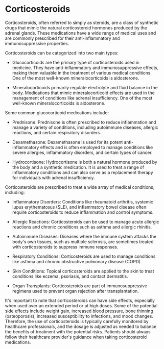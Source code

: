 # Corticosteroids

Corticosteroids, often referred to simply as steroids, are a class of synthetic drugs that mimic the natural corticosteroid hormones produced by the adrenal glands. These medications have a wide range of medical uses and are commonly prescribed for their anti-inflammatory and immunosuppressive properties.

Corticosteroids can be categorized into two main types:

* Glucocorticoids are the primary type of corticosteroids used in medicine. They have anti-inflammatory and immunosuppressive effects, making them valuable in the treatment of various medical conditions.
 One of the most well-known mineralocorticoids is aldosterone.

* Mineralocorticoids primarily regulate electrolyte and fluid balance in the body. Medications that mimic mineralocorticoid effects are used in the management of conditions like adrenal insufficiency. One of the most well-known mineralocorticoids is aldosterone.

Some common glucocorticoid medications include:

* Prednisone: Prednisone is often prescribed to reduce inflammation and manage a variety of conditions, including autoimmune diseases, allergic reactions, and certain respiratory disorders.

* Dexamethasone: Dexamethasone is used for its potent anti-inflammatory effects and is often employed to manage conditions like severe allergies, inflammatory disorders, and certain types of cancer.

* Hydrocortisone: Hydrocortisone is both a natural hormone produced by the body and a synthetic medication. It is used to treat a range of inflammatory conditions and can also serve as a replacement therapy for individuals with adrenal insufficiency.

Corticosteroids are prescribed to treat a wide array of medical conditions, including:

* Inflammatory Disorders: Conditions like rheumatoid arthritis, systemic lupus erythematosus (SLE), and inflammatory bowel disease often require corticosteroids to reduce inflammation and control symptoms.

* Allergic Reactions: Corticosteroids can be used to manage acute allergic reactions and chronic conditions such as asthma and allergic rhinitis.

* Autoimmune Diseases: Diseases where the immune system attacks the body's own tissues, such as multiple sclerosis, are sometimes treated with corticosteroids to suppress immune responses.

* Respiratory Conditions: Corticosteroids are used to manage conditions like asthma and chronic obstructive pulmonary disease (COPD).

* Skin Conditions: Topical corticosteroids are applied to the skin to treat conditions like eczema, psoriasis, and contact dermatitis.

* Organ Transplants: Corticosteroids are part of immunosuppressive regimens used to prevent organ rejection after transplantation.

It's important to note that corticosteroids can have side effects, especially when used over an extended period or at high doses. Some of the potential side effects include weight gain, increased blood pressure, bone thinning (osteoporosis), increased susceptibility to infections, and mood changes. Therefore, the use of corticosteroids is typically carefully monitored by healthcare professionals, and the dosage is adjusted as needed to balance the benefits of treatment with the potential risks. Patients should always follow their healthcare provider's guidance when taking corticosteroid medications.
